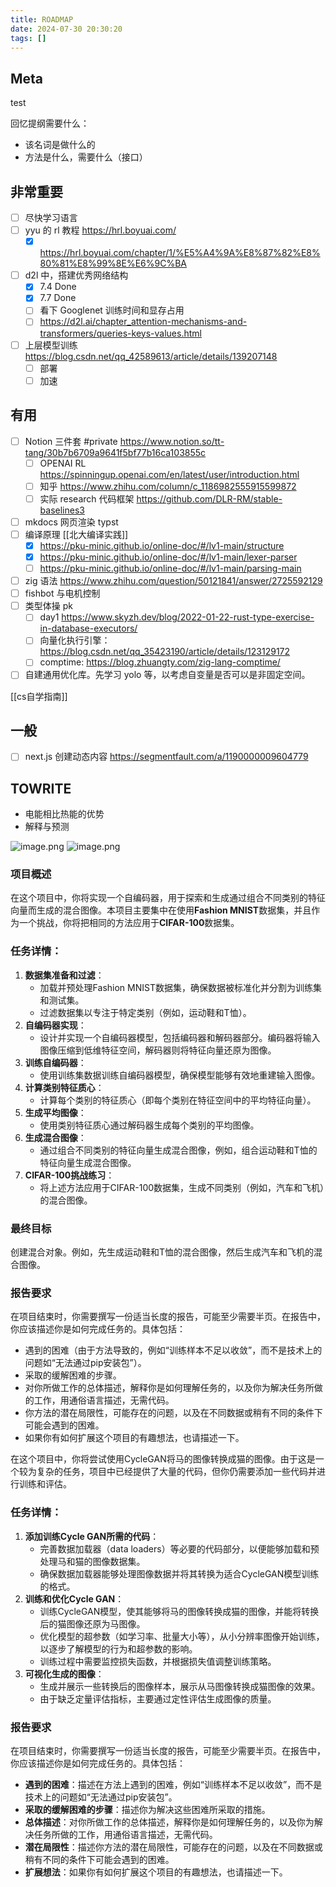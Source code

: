 ```yaml
---
title: ROADMAP
date: 2024-07-30 20:30:20
tags: []
---
```

## Meta

test

回忆提纲需要什么：
- 该名词是做什么的
- 方法是什么，需要什么（接口）

## 非常重要

- [ ] 尽快学习语言
- [ ] yyu 的 rl 教程 https://hrl.boyuai.com/
    - [x] https://hrl.boyuai.com/chapter/1/%E5%A4%9A%E8%87%82%E8%80%81%E8%99%8E%E6%9C%BA
- [ ] d2l 中，搭建优秀网络结构
    - [x] 7.4 Done
    - [x] 7.7 Done
    - [ ] 看下 Googlenet 训练时间和显存占用
  	- [ ] https://d2l.ai/chapter_attention-mechanisms-and-transformers/queries-keys-values.html
- [ ] 上层模型训练 https://blog.csdn.net/qq_42589613/article/details/139207148
  	- [ ] 部署
  	- [ ] 加速

## 有用

  - [ ] Notion 三件套 #private https://www.notion.so/tt-tang/30b7b6709a9641f5bf77b16ca103855c
      - [ ] OPENAI RL https://spinningup.openai.com/en/latest/user/introduction.html
      - [ ] 知乎 https://www.zhihu.com/column/c_1186982555915599872
      - [ ] 实际 research 代码框架 https://github.com/DLR-RM/stable-baselines3
- [ ] mkdocs 网页渲染 typst
- [ ] 编译原理 [[北大编译实践]]
    - [x] https://pku-minic.github.io/online-doc/#/lv1-main/structure
    - [x] https://pku-minic.github.io/online-doc/#/lv1-main/lexer-parser
    - [ ] https://pku-minic.github.io/online-doc/#/lv1-main/parsing-main
- [ ] zig 语法 https://www.zhihu.com/question/50121841/answer/2725592129
- [ ] fishbot 与电机控制
- [ ] 类型体操 pk
    - [ ] day1 https://www.skyzh.dev/blog/2022-01-22-rust-type-exercise-in-database-executors/
    - [ ] 向量化执行引擎： https://blog.csdn.net/qq_35423190/article/details/123129172
    - [ ] comptime: https://blog.zhuangty.com/zig-lang-comptime/
- [ ] 自建通用优化库。先学习 yolo 等，以考虑自变量是否可以是非固定空间。

[[cs自学指南]]

## 一般
- [ ] next.js 创建动态内容 https://segmentfault.com/a/1190000009604779

## TOWRITE

- 电能相比热能的优势
- 解释与预测

![image.png](https://how-to-1258460161.cos.ap-shanghai.myqcloud.com/how-to/20241120222327.webp)
![image.png](https://how-to-1258460161.cos.ap-shanghai.myqcloud.com/how-to/20241120232003.webp)

### 项目概述

在这个项目中，你将实现一个自编码器，用于探索和生成通过组合不同类别的特征向量而生成的混合图像。本项目主要集中在使用**Fashion MNIST**数据集，并且作为一个挑战，你将把相同的方法应用于**CIFAR-100**数据集。

### 任务详情：
1. **数据集准备和过滤**：
    - 加载并预处理Fashion MNIST数据集，确保数据被标准化并分割为训练集和测试集。
    - 过滤数据集以专注于特定类别（例如，运动鞋和T恤）。
2. **自编码器实现**：
    - 设计并实现一个自编码器模型，包括编码器和解码器部分。编码器将输入图像压缩到低维特征空间，解码器则将特征向量还原为图像。
3. **训练自编码器**：
    - 使用训练集数据训练自编码器模型，确保模型能够有效地重建输入图像。
4. **计算类别特征质心**：
    - 计算每个类别的特征质心（即每个类别在特征空间中的平均特征向量）。
5. **生成平均图像**：
    - 使用类别特征质心通过解码器生成每个类别的平均图像。
6. **生成混合图像**：
    - 通过组合不同类别的特征向量生成混合图像，例如，组合运动鞋和T恤的特征向量生成混合图像。
7. **CIFAR-100挑战练习**：
    - 将上述方法应用于CIFAR-100数据集，生成不同类别（例如，汽车和飞机）的混合图像。
### 最终目标
创建混合对象。例如，先生成运动鞋和T恤的混合图像，然后生成汽车和飞机的混合图像。
### 报告要求
在项目结束时，你需要撰写一份适当长度的报告，可能至少需要半页。在报告中，你应该描述你是如何完成任务的。具体包括：
- 遇到的困难（由于方法导致的，例如“训练样本不足以收敛”，而不是技术上的问题如“无法通过pip安装包”）。
- 采取的缓解困难的步骤。
- 对你所做工作的总体描述，解释你是如何理解任务的，以及你为解决任务所做的工作，用通俗语言描述，无需代码。
- 你方法的潜在局限性，可能存在的问题，以及在不同数据或稍有不同的条件下可能会遇到的困难。
- 如果你有如何扩展这个项目的有趣想法，也请描述一下。

在这个项目中，你将尝试使用CycleGAN将马的图像转换成猫的图像。由于这是一个较为复杂的任务，项目中已经提供了大量的代码，但你仍需要添加一些代码并进行训练和评估。
### 任务详情：
1. **添加训练Cycle GAN所需的代码**：
    - 完善数据加载器（data loaders）等必要的代码部分，以便能够加载和预处理马和猫的图像数据集。
    - 确保数据加载器能够处理图像数据并将其转换为适合CycleGAN模型训练的格式。
2. **训练和优化Cycle GAN**：
    - 训练CycleGAN模型，使其能够将马的图像转换成猫的图像，并能将转换后的猫图像还原为马图像。
    - 优化模型的超参数（如学习率、批量大小等），从小分辨率图像开始训练，以逐步了解模型的行为和超参数的影响。
    - 训练过程中需要监控损失函数，并根据损失值调整训练策略。
3. **可视化生成的图像**：
    - 生成并展示一些转换后的图像样本，展示从马图像转换成猫图像的效果。
    - 由于缺乏定量评估指标，主要通过定性评估生成图像的质量。
### 报告要求
在项目结束时，你需要撰写一份适当长度的报告，可能至少需要半页。在报告中，你应该描述你是如何完成任务的。具体包括：
- **遇到的困难**：描述在方法上遇到的困难，例如“训练样本不足以收敛”，而不是技术上的问题如“无法通过pip安装包”。
- **采取的缓解困难的步骤**：描述你为解决这些困难所采取的措施。
- **总体描述**：对你所做工作的总体描述，解释你是如何理解任务的，以及你为解决任务所做的工作，用通俗语言描述，无需代码。
- **潜在局限性**：描述你方法的潜在局限性，可能存在的问题，以及在不同数据或稍有不同的条件下可能会遇到的困难。
- **扩展想法**：如果你有如何扩展这个项目的有趣想法，也请描述一下。
